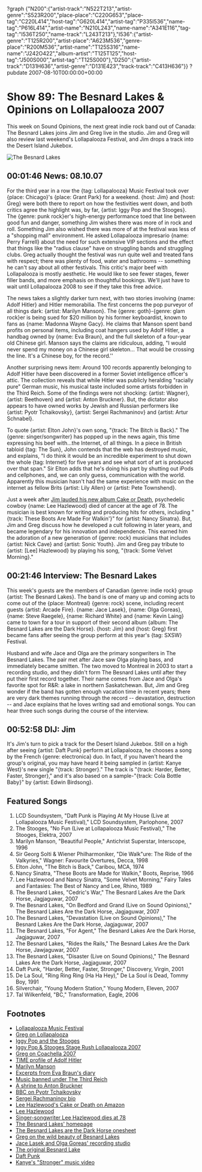 ?graph {"N200":{"artist-track":"N522T213","artist-genre":"S523R200","place-place":"C220G653","place-tag":"C220L414","host-tag":"G620L414","artist-tag":"P335I536","name-tag":"P616L414","artist-name":"N210L243","name-name":"A341E116","tag-tag":"I536T250","name-track":"L243T213"},"I536":{"artist-genre":"T125R200","artist-place":"A623M536","genre-place":"R200M536","artist-name":"T125S316","name-name":"J242O422","album-artist":"T125T125","host-tag":"J500S000","artist-tag":"T125S000"},"D250":{"artist-track":"D131H636","artist-genre":"D131E423","track-track":"C413H636"}}
?pubdate 2007-08-10T00:00:00+00:00

# Show 89: The Besnard Lakes & Opinions on Lollapalooza 2007
This week on Sound Opinions, the next great indie rock band out of Canada: The Besnard Lakes joins Jim and Greg live in the studio. Jim and Greg will also review last weekend's Lollapalooza Festival, and Jim drops a track into the Desert Island Jukebox.

![The Besnard Lakes](http://static.soundopinions.org/images/2007/besnardlakes.jpg)

## 00:01:46 News: 08.10.07
For the third year in a row the {tag: Lollapalooza} Music Festival took over {place: Chicago}'s {place: Grant Park} for a weekend. {host: Jim} and {host: Greg} were both there to report on how the festivities went down, and both critics agree the highlight was, by far, {artist: Iggy Pop and the Stooges}. The {genre: punk rock}er's high-energy performance toed that line between good fun and danger, something Jim wishes there was more of in rock and roll. Something Jim also wished there was more of at the festival was less of a "shopping mall" environment. He asked Lollapalooza impresario {name: Perry Farrell} about the need for such extensive VIP sections and the effect that things like the "radius clause" have on struggling bands and struggling clubs. Greg actually thought the festival was run quite well and treated fans with respect; there was plenty of food, water and bathrooms -- something he can't say about all other festivals. This critic's major beef with Lollapalooza is mostly aesthetic. He would like to see fewer stages, fewer filler bands, and more emphasis on thoughtful bookings. We'll just have to wait until Lollapalooza 2008 to see if they take this free advice.

The news takes a slightly darker turn next, with two stories involving {name: Adolf Hitler} and Hitler memorabilia. The first concerns the pop purveyor of all things dark: {artist: Marilyn Manson}. The {genre: goth}-{genre: glam rock}er is being sued for $20 million by his former keyboardist, known to fans as {name: Madonna Wayne Gacy}. He claims that Manson spent band profits on personal items, including coat hangers used by Adolf Hitler, a handbag owned by {name: Eva Braun}, and the full skeleton of a four-year old Chinese girl. Manson says the claims are ridiculous, adding, "I would never spend my money on a Chinese girl skeleton... That would be crossing the line. It's a Chinese boy, for the record.''

Another surprising news item: Around 100 records apparently belonging to Adolf Hitler have been discovered in a former Soviet intelligence officer's attic. The collection reveals that while Hitler was publicly heralding "racially pure" German music, his musical taste included some artists forbidden in the Third Reich. Some of the findings were not shocking: {artist: Wagner}, {artist: Beethoven} and {artist: Anton Bruckner}. But, the dictator also appears to have owned works by Jewish and Russian performers like {artist: Pyotr Tchaikovsky}, {artist: Sergei Rachmaninov} and {artist: Artur Schnabel}.

To quote {artist: Elton John}'s own song, "{track: The Bitch is Back}." The {genre: singer/songwriter} has popped up in the news again, this time expressing his beef with...the Internet, of all things. In a piece in British tabloid {tag: The Sun}, John contends that the web has destroyed music, and explains, "I do think it would be an incredible experiment to shut down the whole {tag: Internet} for five years and see what sort of art is produced over that span." Sir Elton adds that he's doing his part by shutting out iPods and cellphones, and, we can only guess, communication with the world. Apparently this musician hasn't had the same experience with music on the internet as fellow Brits {artist: Lily Allen} or {artist: Pete Townshend}.

Just a week after [Jim lauded his new album Cake or Death](/show/87/), psychedelic cowboy {name: Lee Hazlewood} died of cancer at the age of 78. The musician is best known for writing and producing hits for others, including "{track: These Boots Are Made For Walkin'}" for {artist: Nancy Sinatra}. But, Jim and Greg discuss how he developed a cult following in later years, and became legendary for his innovation and independence. This earned him the adoration of a new generation of {genre: rock} musicians that includes {artist: Nick Cave} and {artist: Sonic Youth}. Jim and Greg pay tribute to {artist: [Lee] Hazlewood} by playing his song, "{track: Some Velvet Morning}."

## 00:21:46 Interview: The Besnard Lakes
This week's guests are the members of Canadian {genre: indie rock} group {artist: The Besnard Lakes}. The band is one of many up and coming acts to come out of the {place: Montreal} {genre: rock} scene, including recent guests {artist: Arcade Fire}. {name: Jace Lasek}, {name: Olga Goreas}, {name: Steve Raegele}, {name: Richard White} and {name: Kevin Laing} came to town for a tour in support of their second album {album: The Besnard Lakes are the Dark Horse}. {host: Jim} and {host: Greg} first became fans after seeing the group perform at this year's {tag: SXSW} Festival.

Husband and wife Jace and Olga are the primary songwriters in The Besnard Lakes. The pair met after Jace saw Olga playing bass, and immediately became smitten. The two moved to Montreal in 2003 to start a recording studio, and they didn't form The Besnard Lakes until after they put their first record together. Their name comes from Jace and Olga's favorite spot for R&R: a lake in northern Saskatchewan. But, Jim and Greg wonder if the band has gotten enough vacation time in recent years; there are very dark themes running through the record -- devastation, destruction -- and Jace explains that he loves writing sad and emotional songs. You can hear three such songs during the course of the interview.

## 00:52:58 DIJ: Jim
It's Jim's turn to pick a track for the Desert Island Jukebox. Still on a high after seeing {artist: Daft Punk} perform at Lollapalooza, he chooses a song by the French {genre: electronica} duo. In fact, if you haven't heard the group's original, you may have heard it being sampled in {artist: Kanye West}'s new single "{track: Stronger}." The track is "{track: Harder, Better, Faster, Stronger}," and it's also based on a sample-"{track: Cola Bottle Baby}" by {artist: Edwin Birdsong}. 

## Featured Songs
1. LCD Soundsystem, "Daft Punk is Playing At My House (Live at Lollapalooza Music Festival)," LCD Soundsystem, Parlophone, 2007
2. The Stooges, "No Fun (Live at Lollapalooza Music Festival)," The Stooges, Elektra, 2007
3. Marilyn Manson, "Beautiful People," Antichrist Superstar, Interscope, 1996
4. Sir Georg Solti & Wiener Philharmoniker, "Die Walk"ure: The Ride of the Valkyries," Wagner: Favourite Overtures, Decca, 1998
5. Elton John, "The Bitch is Back," Caribou, MCA, 1974
6. Nancy Sinatra, "These Boots are Made for Walkin," Boots, Reprise, 1966
7. Lee Hazlewood and Nancy Sinatra, "Some Velvet Morning," Fairy Tales and Fantasies: The Best of Nancy and Lee, Rhino, 1989
8. The Besnard Lakes, "Cedric's War," The Besnard Lakes Are the Dark Horse, Jagjaguwar, 2007
9. The Besnard Lakes, "On Bedford and Grand (Live on Sound Opinions)," The Besnard Lakes Are the Dark Horse, Jagjaguwar, 2007 
10. The Besnard Lakes, "Devastation (Live on Sound Opinions)," The Besnard Lakes Are the Dark Horse, Jagjaguwar, 2007 
11. The Besnard Lakes, "For Agent," The Besnard Lakes Are the Dark Horse, Jagjaguwar, 2007
12. The Besnard Lakes, "Rides the Rails," The Besnard Lakes Are the Dark Horse, Jawjaguwar, 2007
13. The Besnard Lakes, "Disaster (Live on Sound Opinions)," The Besnard Lakes Are the Dark Horse, Jagjaguwar, 2007 
14. Daft Punk, "Harder, Better, Faster, Stronger," Discovery, Virgin, 2001
15. De La Soul, "Ring Ring Ring (Ha Ha Hey)," De La Soul is Dead, Tommy Boy, 1991
16. Silverchair, "Young Modern Station," Young Modern, Eleven, 2007
17. Tal Wilkenfeld, "BC," Transformation, Eagle, 2006

## Footnotes
- [Lollapalooza Music Festival](http://www.lollapalooza.com/)
- [Greg on Lollapalooza](http://leisureblogs.chicagotribune.com/turn_it_up/lollapalooza_/index.html)
- [Iggy Pop and the Stooges](http://www.iggypop.com/)
- [Iggy Pop & Stooges Stage Rush Lollapalooza 2007](http://www.youtube.com/watch?v=Zkd6Xzm63LU)
- [Greg on Coachella 2007](http://leisureblogs.chicagotribune.com/turn_it_up/2007/04/coachella_day_1.html)
- [TIME profile of Adolf Hitler](http://www.time.com/time/time100/leaders/profile/hitler.html)
- [Marilyn Manson](http://www.marilynmanson.com/)
- [Excerpts from Eva Braun's diary](http://www.humanitas-international.org/holocaust/evadiary.htm)
- [Music banned under The Third Reich](http://fcit.usf.edu/HOLOCAUST/arts/musDegen.htm)
- [A shrine to Anton Bruckner](http://www.bruckner.org/)
- [BBC on Pyotr Tchaikovsky](http://www.bbc.co.uk/radio3/classical/tchaikovsky/)
- [Sergei Rachmaninov bio](http://www.humanitiesweb.org/human.php?s=c&p=a&a=i&ID=751)
- [Lee Hazlewood's Cake or Death on Amazon](http://www.amazon.com/Cake-Death-Lee-Hazelwood/dp/B000L43PDE)
- [Lee Hazlewood](http://www.allmusic.com/cg/amg.dll?p=amg&sql=11:09fyxqu5ldhe)
- [Singer-songwriter Lee Hazlewood dies at 78](http://www.today.com/id/20152340#.UoKknpTk-kg)
- [The Besnard Lakes' homepage](http://www.thebesnardlakes.com/)
- [The Besnard Lakes are the Dark Horse onesheet](http://www.jagjaguwar.com/onesheet.php?cat=JAG106)
- [Greg on the wild beauty of Besnard Lakes](http://leisureblogs.chicagotribune.com/turn_it_up/2007/03/the_wild_beauty.html)
- [Jace Lasek and Olga Goreas' recording studio](http://www.breakglass.ca/)
- [The original Besnard Lake](http://www.sasktourism.com/besnardlake/)
- [Daft Punk](http://www.daftpunk.com/)
- [Kanye's "Stronger" music video](http://www.thefader.com/blog/articles/2007/06/26/video-kanye-west-stronger)
